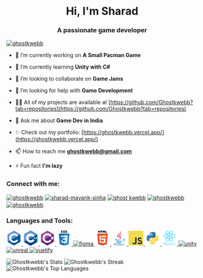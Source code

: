 <h1 align="center">Hi, I'm Sharad</h1>
<h3 align="center">A passionate game developer</h3>

<p align="left"> <a href="https://github.com/ryo-ma/github-profile-trophy"><img src="https://github-profile-trophy.vercel.app/?username=ghostkwebb-ma&theme=nord" alt="ghostkwebb" /></a> </p>

- 🔭 I’m currently working on **A Small Pacman Game**

- 🌱 I’m currently learning **Unity with C#**

- 👯 I’m looking to collaborate on **Game Jams**

- 🤝 I’m looking for help with **Game Development**

- 👨‍💻 All of my projects are available at [https://github.com/Ghostkwebb?tab=repositories](https://github.com/Ghostkwebb?tab=repositories)

- 💬 Ask me about **Game Dev in India**

- ✨ Check out my portfolio: [https://ghostkwebb.vercel.app/](https://ghostkwebb.vercel.app/)

- 📫 How to reach me **ghostkwebb@gmail.com**

- ⚡ Fun fact **I'm lazy**

<h3 align="left">Connect with me:</h3>
<p align="left">
<a href="https://twitter.com/ghostkwebb" target="blank"><img align="center" src="https://raw.githubusercontent.com/rahuldkjain/github-profile-readme-generator/master/src/images/icons/Social/twitter.svg" alt="ghostkwebb" height="30" width="40" /></a>
<a href="https://linkedin.com/in/sharad-mayank-sinha" target="blank"><img align="center" src="https://raw.githubusercontent.com/rahuldkjain/github-profile-readme-generator/master/src/images/icons/Social/linked-in-alt.svg" alt="sharad-mayank-sinha" height="30" width="40" /></a>
<a href="https://stackoverflow.com/users/ghost kwebb" target="blank"><img align="center" src="https://raw.githubusercontent.com/rahuldkjain/github-profile-readme-generator/master/src/images/icons/Social/stack-overflow.svg" alt="ghost kwebb" height="30" width="40" /></a>
<a href="https://www.leetcode.com/ghostkwebb" target="blank"><img align="center" src="https://raw.githubusercontent.com/rahuldkjain/github-profile-readme-generator/master/src/images/icons/Social/leet-code.svg" alt="ghostkwebb" height="30" width="40" /></a>
<a href="https://discord.gg/ghostkwebb" target="blank"><img align="center" src="https://raw.githubusercontent.com/rahuldkjain/github-profile-readme-generator/master/src/images/icons/Social/discord.svg" alt="ghostkwebb" height="30" width="40" /></a>
</p>

<h3 align="left">Languages and Tools:</h3>
<p align="left"> <a href="https://www.cprogramming.com/" target="_blank" rel="noreferrer"> <img src="https://raw.githubusercontent.com/devicons/devicon/master/icons/c/c-original.svg" alt="c" width="40" height="40"/> </a> <a href="https://www.w3schools.com/cpp/" target="_blank" rel="noreferrer"> <img src="https://raw.githubusercontent.com/devicons/devicon/master/icons/cplusplus/cplusplus-original.svg" alt="cplusplus" width="40" height="40"/> </a> <a href="https://www.w3schools.com/cs/" target="_blank" rel="noreferrer"> <img src="https://raw.githubusercontent.com/devicons/devicon/master/icons/csharp/csharp-original.svg" alt="csharp" width="40" height="40"/> </a> <a href="https://www.w3schools.com/css/" target="_blank" rel="noreferrer"> <img src="https://raw.githubusercontent.com/devicons/devicon/master/icons/css3/css3-original-wordmark.svg" alt="css3" width="40" height="40"/> </a> <a href="https://www.figma.com/" target="_blank" rel="noreferrer"> <img src="https://www.vectorlogo.zone/logos/figma/figma-icon.svg" alt="figma" width="40" height="40"/> </a> <a href="https://www.w3.org/html/" target="_blank" rel="noreferrer"> <img src="https://raw.githubusercontent.com/devicons/devicon/master/icons/html5/html5-original-wordmark.svg" alt="html5" width="40" height="40"/> </a> <a href="https://www.java.com" target="_blank" rel="noreferrer"> <img src="https://raw.githubusercontent.com/devicons/devicon/master/icons/java/java-original.svg" alt="java" width="40" height="40"/> </a> <a href="https://developer.mozilla.org/en-US/docs/Web/JavaScript" target="_blank" rel="noreferrer"> <img src="https://raw.githubusercontent.com/devicons/devicon/master/icons/javascript/javascript-original.svg" alt="javascript" width="40" height="40"/> </a> <a href="https://www.python.org" target="_blank" rel="noreferrer"> <img src="https://raw.githubusercontent.com/devicons/devicon/master/icons/python/python-original.svg" alt="python" width="40" height="40"/> </a> <a href="https://reactjs.org/" target="_blank" rel="noreferrer"> <img src="https://raw.githubusercontent.com/devicons/devicon/master/icons/react/react-original-wordmark.svg" alt="react" width="40" height="40"/> </a> <a href="https://unity.com/" target="_blank" rel="noreferrer"> <img src="https://www.vectorlogo.zone/logos/unity3d/unity3d-icon.svg" alt="unity" width="40" height="40"/> </a> <a href="https://unrealengine.com/" target="_blank" rel="noreferrer"> <img src="https://raw.githubusercontent.com/kenangundogan/fontisto/036b7eca71aab1bef8e6a0518f7329f13ed62f6b/icons/svg/brand/unreal-engine.svg" alt="unreal" width="40" height="40"/> </a> <a href="https://vuetifyjs.com/en/" target="_blank" rel="noreferrer"> <img src="https://bestofjs.org/logos/vuetify.svg" alt="vuetify" width="40" height="40"/> </a> </p>

![Ghostkwebb's Stats](https://github-readme-stats.vercel.app/api?username=Ghostkwebb&theme=tokyonight&show_icons=true&hide_border=false&count_private=false)
![Ghostkwebb's Streak](https://github-readme-streak-stats.herokuapp.com/?user=Ghostkwebb&theme=tokyonight&hide_border=false)
![Ghostkwebb's Top Languages](https://github-readme-stats.vercel.app/api/top-langs/?username=Ghostkwebb&theme=tokyonight&show_icons=true&hide_border=false&layout=compact)
